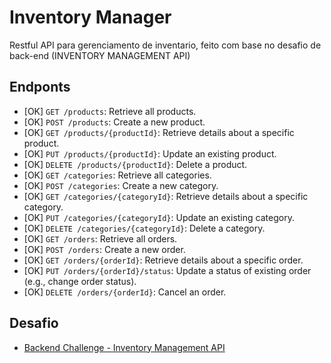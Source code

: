 # Inventory Manager

Restful API para gerenciamento de inventario, feito com base no desafio de back-end (INVENTORY MANAGEMENT API)

## Endponts

- [OK] `GET /products`: Retrieve all products.
- [OK] `POST /products`: Create a new product.
- [OK] `GET /products/{productId}`: Retrieve details about a specific product.
- [OK] `PUT /products/{productId}`: Update an existing product.
- [OK] `DELETE /products/{productId}`: Delete a product.
- [OK] `GET /categories`: Retrieve all categories.
- [OK] `POST /categories`: Create a new category.
- [OK] `GET /categories/{categoryId}`: Retrieve details about a specific category.
- [OK] `PUT /categories/{categoryId}`: Update an existing category.
- [OK] `DELETE /categories/{categoryId}`: Delete a category.
- [OK] `GET /orders`: Retrieve all orders.
- [OK] `POST /orders`: Create a new order.
- [OK] `GET /orders/{orderId}`: Retrieve details about a specific order.
- [OK] `PUT /orders/{orderId}/status`: Update a status of existing order (e.g., change order status).
- [OK] `DELETE /orders/{orderId}`: Cancel an order.

## Desafio

 - [Backend Challenge - Inventory Management API](https://github.com/libre-university/backend-challenges/blob/main/challenges/junior/api-inventory-management.md#backend-challenge---inventory-management-api)

